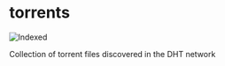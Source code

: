 torrents 
========
![Indexed](https://img.shields.io/badge/indexed-188593-blue)

Collection of torrent files discovered in the DHT network
